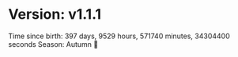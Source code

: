 # Version: v1.1.1
Time since birth: 397 days, 9529 hours, 571740 minutes, 34304400 seconds
Season: Autumn 🍁
